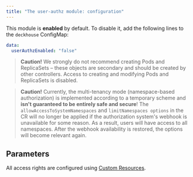```yaml
---
title: "The user-authz module: configuration"
---
```


This module is **enabled** by default. To disable it, add the following lines to the `deckhouse` ConfigMap:

```yaml
data:
  userAuthzEnabled: "false"
```

> **Caution!** We strongly do not recommend creating Pods and ReplicaSets – these objects are secondary and should be created by other controllers. Access to creating and modifying Pods and ReplicaSets is disabled.

> **Caution!** Currently, the multi-tenancy mode (namespace-based authorization) is implemented according to a temporary scheme and **isn't guaranteed to be entirely safe and secure**! The `allowAccessToSystemNamespaces` and `limitNamespaces options` in the CR will no longer be applied if the authorization system's webhook is unavailable for some reason. As a result, users will have access to all namespaces. After the webhook availability is restored, the options will become relevant again.

## Parameters

<!-- SCHEMA -->

All access rights are configured using [Custom Resources](cr.html).
